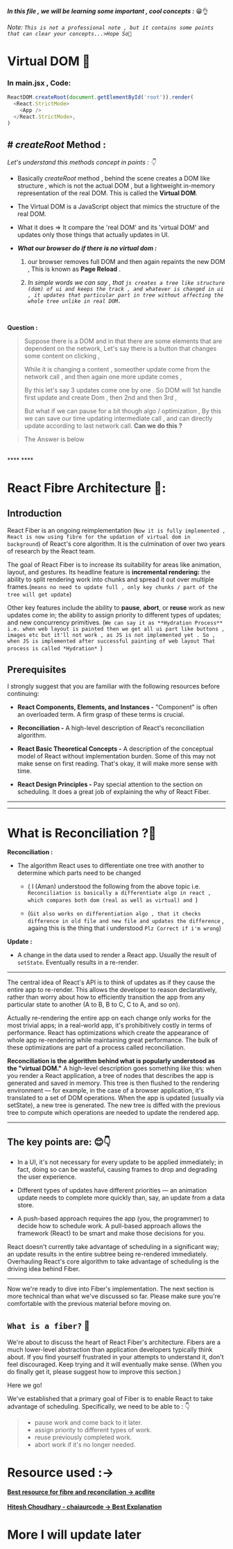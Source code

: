 ***In this file , we will be learning some important , cool concepts :*** 😁👌

*Note: `This is not a professional note , but it contains some points that can clear your concepts...>Hope So🤞`* 

# Virtual DOM 🤩

### In main.jsx , Code: 

```javascript
ReactDOM.createRoot(document.getElementById('root')).render(
  <React.StrictMode>
    <App />
  </React.StrictMode>,
)
```

## # *createRoot* Method : 

*Let's understand this methods concept in points : 👇*

- Basically *createRoot* method , behind the scene creates a DOM like structure , which is not the actual DOM , but a lightweight in-memory representation of the real DOM. This is called the **Virtual DOM**.

- The Virtual DOM is a JavaScript object that mimics the structure of the real DOM.

- What it does => It compare the 'real DOM' and its 'virtual DOM' and updates only those things that actually updates in UI.

- ***What our browser do if there is no virtual dom :***

   1. our browser removes full DOM and then again repaints the new DOM , This is known as **Page Reload** .<br/>

   2. *In simple words we can say , that `js creates a tree like structure (dom) of ui and keeps the track , and whatever is changed in ui , it updates that particular part in tree without affecting the whole tree unlike in real DOM.`*

<!-- - *This is the reason why react is fast and efficient* -->
<br >

**Question :**

> Suppose there is a DOM and in that there are some elements that are dependent on the network, Let's say there is a button that changes some content on clicking ,
>
> While it is changing a content , someother update come from the network call , and then again one more update comes ,
>
> By this let's say 3 updates come one by one . So DOM will 1st handle first update and create Dom , then 2nd and then 3rd ,
>
> But what if we can pause for a bit though algo / optimization , By this we can save our time updating intermediate call , and can directly update according to last network call. **Can we do this ?**

>The Answer is below

<br/>
****
****

# React Fibre Architecture 🤩: 
## Introduction

React Fiber is an ongoing reimplementation (`Now it is fully implemented , React is now using fibre for the updation of virtual dom in background`) of React's core algorithm. It is the culmination of over two years of research by the React team.<br/>

The goal of React Fiber is to increase its suitability for areas like animation, layout, and gestures. Its headline feature is **incremental rendering:** the ability to split rendering work into chunks and spread it out over multiple frames.(`means no need to update full , only key chunks / part of the tree will get update`)<br/>

Other key features include the ability to **pause**, **abort**, or **reuse** work as new updates come in; the ability to assign priority to different types of updates; and new concurrency primitives. (`We can say it as **Hydration Process** i.e. when web layout is painted then we get all ui part like buttons , images etc but it'll not work , as JS is not implemented yet . So , when JS is implemented after successful painting of web layout That process is called *Hydration* `)

## Prerequisites

I strongly suggest that you are familiar with the following resources before continuing:

- **React Components, Elements, and Instances -** "Component" is often an overloaded term. A firm grasp of these terms is crucial.

- __Reconciliation -__ A high-level description of React's reconciliation algorithm.

- __React Basic Theoretical Concepts -__ A description of the conceptual model of React without implementation burden. Some of this may not make sense on first reading. That's okay, it will make more sense with time.

- **React Design Principles -** Pay special attention to the section on scheduling. It does a great job of explaining the why of React Fiber.

****
****

# What is Reconciliation ?🤩

**Reconciliation :** 

- The algorithm React uses to differentiate one tree with another to determine which parts need to be changed

   - ( I (Aman) understood the following from the above topic i.e. `Reconciliation is basically a differentiate algo in react , which compares both dom (real as well as virtual) and `)


   - (`Git also works on differentiation algo , that it checks difference in old file and new file and updates the difference` ,  againg this is the thing that i understood `Plz Correct if i'm wrong`)

**Update :**

- A change in the data used to render a React app. Usually the result of `setState`. Eventually results in a re-render.

****

The central idea of React's API is to think of updates as if they cause the entire app to re-render. This allows the developer to reason declaratively, rather than worry about how to efficiently transition the app from any particular state to another (A to B, B to C, C to A, and so on).

Actually re-rendering the entire app on each change only works for the most trivial apps; in a real-world app, it's prohibitively costly in terms of performance. React has optimizations which create the appearance of whole app re-rendering while maintaining great performance. The bulk of these optimizations are part of a process called reconciliation.

**Reconciliation is the algorithm behind what is popularly understood as the "virtual DOM."** A high-level description goes something like this: when you render a React application, a tree of nodes that describes the app is generated and saved in memory. This tree is then flushed to the rendering environment — for example, in the case of a browser application, it's translated to a set of DOM operations. When the app is updated (usually via setState), a new tree is generated. The new tree is diffed with the previous tree to compute which operations are needed to update the rendered app.

****

## The key points are: 😊👇

- In a UI, it's not necessary for every update to be applied immediately; in fact, doing so can be wasteful, causing frames to drop and degrading the user experience.<br/>

- Different types of updates have different priorities — an animation update needs to complete more quickly than, say, an update from a data store.<br/>

- A push-based approach requires the app (you, the programmer) to decide how to schedule work. A pull-based approach allows the framework (React) to be smart and make those decisions for you.

React doesn't currently take advantage of scheduling in a significant way; an update results in the entire subtree being re-rendered immediately. Overhauling React's core algorithm to take advantage of scheduling is the driving idea behind Fiber.

****

Now we're ready to dive into Fiber's implementation. The next section is more technical than what we've discussed so far. Please make sure you're comfortable with the previous material before moving on.

## `What is a fiber?` 🤔

We're about to discuss the heart of React Fiber's architecture. Fibers are a much lower-level abstraction than application developers typically think about. If you find yourself frustrated in your attempts to understand it, don't feel discouraged. Keep trying and it will eventually make sense. (When you do finally get it, please suggest how to improve this section.)   

Here we go!    

We've established that a primary goal of Fiber is to enable React to take advantage of scheduling. Specifically, we need to be able to : 👇

> - pause work and come back to it later.
> - assign priority to different types of work.
> - reuse previously completed work.
> - abort work if it's no longer needed.



# Resource used :->

**[Best resource for fibre and reconcilation -> acdlite](https://github.com/acdlite/react-fiber-architecture?tab=readme-ov-file)**    <br/><br/>
**[Hitesh Choudhary - chaiaurcode -> Best Explanation](https://www.youtube.com/watch?v=MPCVGFvgVEQ&list=PLu71SKxNbfoDqgPchmvIsL4hTnJIrtige&index=6)**
<br/>

# More I will update later

